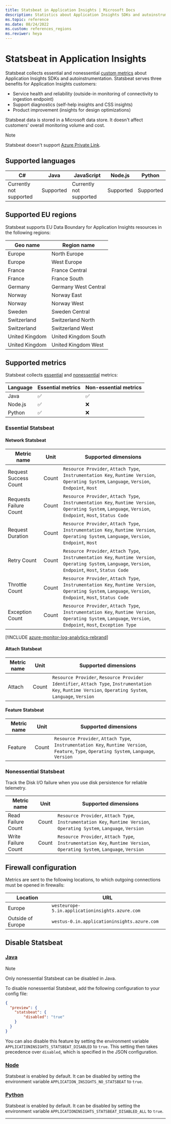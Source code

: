 ```yaml
---
title: Statsbeat in Application Insights | Microsoft Docs
description: Statistics about Application Insights SDKs and autoinstrumentation
ms.topic: reference
ms.date: 08/24/2022
ms.custom: references_regions
ms.reviwer: heya
---
```


# Statsbeat in Application Insights

Statsbeat collects essential and nonessential [custom metrics](../essentials/metrics-custom-overview.md) about Application Insights SDKs and autoinstrumentation. Statsbeat serves three benefits for Application Insights customers:

*	Service health and reliability (outside-in monitoring of connectivity to ingestion endpoint)
*	Support diagnostics (self-help insights and CSS insights)
*	Product improvement (insights for design optimizations)

Statsbeat data is stored in a Microsoft data store. It doesn't affect customers' overall monitoring volume and cost.

> [!NOTE]
> Statsbeat doesn't support [Azure Private Link](../../automation/how-to/private-link-security.md).

## Supported languages

| C#                      | Java      | JavaScript              | Node.js   | Python    |
|-------------------------|-----------|-------------------------|-----------|-----------|
| Currently not supported | Supported | Currently not supported | Supported | Supported |

## Supported EU regions

Statsbeat supports EU Data Boundary for Application Insights resources in the following regions:

| Geo name       | Region name          |
|----------------|----------------------|
| Europe         | North Europe         |
| Europe         | West Europe          |
| France         | France Central       |
| France         | France South         |
| Germany        | Germany West Central |
| Norway         | Norway East          |
| Norway         | Norway West          |
| Sweden         | Sweden Central       |
| Switzerland    | Switzerland North    |
| Switzerland    | Switzerland West     |
| United Kingdom | United Kingdom South |
| United Kingdom | United Kingdom West  |

## Supported metrics

Statsbeat collects [essential](#essential-statsbeat) and [nonessential](#nonessential-statsbeat) metrics:

| Language | Essential metrics | Non-essential metrics |
|----------|-------------------|-----------------------|
| Java     | ✅                | ✅                     |
| Node.js  | ✅                | ❌                     |
| Python   | ✅                | ❌                     |

### Essential Statsbeat

#### Network Statsbeat

| Metric name            | Unit  | Supported dimensions                                                                                                                                          |
|------------------------|-------|---------------------------------------------------------------------------------------------------------------------------------------------------------------|
| Request Success Count  | Count | `Resource Provider`, `Attach Type`, `Instrumentation Key`, `Runtime Version`, `Operating System`, `Language`, `Version`, `Endpoint`, `Host`                   |
| Requests Failure Count | Count | `Resource Provider`, `Attach Type`, `Instrumentation Key`, `Runtime Version`, `Operating System`, `Language`, `Version`, `Endpoint`, `Host`, `Status Code`    |
| Request Duration       | Count | `Resource Provider`, `Attach Type`, `Instrumentation Key`, `Runtime Version`, `Operating System`, `Language`, `Version`, `Endpoint`, `Host`                   |
| Retry Count            | Count | `Resource Provider`, `Attach Type`, `Instrumentation Key`, `Runtime Version`, `Operating System`, `Language`, `Version`, `Endpoint`, `Host`, `Status Code`    |
| Throttle Count         | Count | `Resource Provider`, `Attach Type`, `Instrumentation Key`, `Runtime Version`, `Operating System`, `Language`, `Version`, `Endpoint`, `Host`, `Status Code`    |
| Exception Count        | Count | `Resource Provider`, `Attach Type`, `Instrumentation Key`, `Runtime Version`, `Operating System`, `Language`, `Version`, `Endpoint`, `Host`, `Exception Type` |

[!INCLUDE [azure-monitor-log-analytics-rebrand](~/reusable-content/ce-skilling/azure/includes/azure-monitor-instrumentation-key-deprecation.md)]

#### Attach Statsbeat

| Metric name | Unit  | Supported dimensions                                                                                                                                    |
|-------------|-------|---------------------------------------------------------------------------------------------------------------------------------------------------------|
| Attach      | Count | `Resource Provider`, `Resource Provider Identifier`, `Attach Type`, `Instrumentation Key`, `Runtime Version`, `Operating System`, `Language`, `Version` |

#### Feature Statsbeat

| Metric name | Unit  | Supported dimensions                                                                                                                       |
|-------------|-------|--------------------------------------------------------------------------------------------------------------------------------------------|
| Feature     | Count | `Resource Provider`, `Attach Type`, `Instrumentation Key`, `Runtime Version`, `Feature`, `Type`, `Operating System`, `Language`, `Version` |

### Nonessential Statsbeat

Track the Disk I/O failure when you use disk persistence for reliable telemetry.

| Metric name         | Unit  | Supported dimensions                                                                                                    |
|---------------------|-------|-------------------------------------------------------------------------------------------------------------------------|
| Read Failure Count  | Count | `Resource Provider`, `Attach Type`, `Instrumentation Key`, `Runtime Version`, `Operating System`, `Language`, `Version` |
| Write Failure Count | Count | `Resource Provider`, `Attach Type`, `Instrumentation Key`, `Runtime Version`, `Operating System`, `Language`, `Version` |

## Firewall configuration

Metrics are sent to the following locations, to which outgoing connections must be opened in firewalls:

| Location          | URL                                             |
|-------------------|-------------------------------------------------|
| Europe            | `westeurope-5.in.applicationinsights.azure.com` |
| Outside of Europe | `westus-0.in.applicationinsights.azure.com`     |

## Disable Statsbeat

### [Java](#tab/java)

> [!NOTE]
> Only nonessential Statsbeat can be disabled in Java.

To disable nonessential Statsbeat, add the following configuration to your config file:

```json
{
  "preview": {
    "statsbeat": {
        "disabled": "true"
    }
  }
}
```

You can also disable this feature by setting the environment variable `APPLICATIONINSIGHTS_STATSBEAT_DISABLED` to `true`. This setting then takes precedence over `disabled`, which is specified in the JSON configuration.

### [Node](#tab/node)

Statsbeat is enabled by default. It can be disabled by setting the environment variable `APPLICATION_INSIGHTS_NO_STATSBEAT` to `true`.

### [Python](#tab/python)

Statsbeat is enabled by default. It can be disabled by setting the environment variable `APPLICATIONINSIGHTS_STATSBEAT_DISABLED_ALL` to `true`.

---
